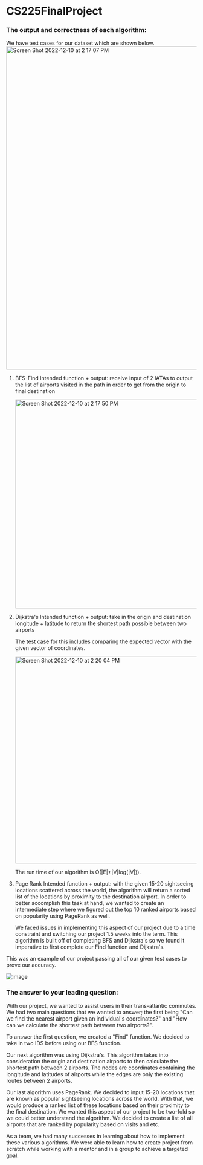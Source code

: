 # CS225FinalProject

### The output and correctness of each algorithm:
We have test cases for our dataset which are shown below. 
<img width="856" alt="Screen Shot 2022-12-10 at 2 17 07 PM" src="https://user-images.githubusercontent.com/90567203/206873743-cab4a9de-499e-49ee-b381-579d90d66b6a.png">

1. BFS-Find
    Intended function + output: receive input of 2 IATAs to output the list of airports visited in the path in order to get from the origin to final destination
    
    <img width="553" alt="Screen Shot 2022-12-10 at 2 17 50 PM" src="https://user-images.githubusercontent.com/90567203/206873778-d0ddafd2-07dd-4f03-846b-eb7aff4b2b39.png">
2. Dijkstra's
    Intended function + output: take in the origin and destination longitude + latitude to return the shortest path possible between two airports
    
    The test case for this includes comparing the expected vector with the given vector of coordinates.  
    
    <img width="548" alt="Screen Shot 2022-12-10 at 2 20 04 PM" src="https://user-images.githubusercontent.com/90567203/206873832-82f17892-3836-44e4-896e-1096a5eabbd7.png">
    
    The run time of our algorithm is O(|E|+|V|log(|V|)).

3. Page Rank 
    Intended function + output: with the given 15-20 sightseeing locations scattered across the world, the algorithm will return a sorted list of the locations by proximity to the destination airport. In order to better accomplish this task at hand, we wanted to create an intermediate step where we figured out the top 10 ranked airports based on popularity using PageRank as well.
    
    We faced issues in implementing this aspect of our project due to a time constraint and switching our project 1.5 weeks into the term. This algorithm is built off of completing BFS and Dijkstra's so we found it imperative to first complete our Find function and Dijkstra's.
   
This was an example of our project passing all of our given test cases to prove our accuracy.

![image](https://user-images.githubusercontent.com/90567203/207161944-b68c000e-4e54-489e-96ad-de835f4fe703.png)



### The answer to your leading question:

With our project, we wanted to assist users in their trans-atlantic commutes. We had two main questions that we wanted to answer; the first being "Can we find the nearest airport given an individual's coordinates?" and "How can we calculate the shortest path between two airports?". 

To answer the first question, we created a "Find" function. We decided to take in two IDS before using our BFS function.


Our next algorithm was using Dijkstra's. This algorithm takes into consideration the origin and destination airports to then calculate the shortest path between 2 airports. The nodes are coordinates containing the longitude and latitudes of airports while the edges are only the existing routes between 2 airports.  


Our last algorithm uses PageRank. We decided to input 15-20 locations that are known as popular sightseeing locations across the world. With that, we would produce a ranked list of these locations based on their proximity to the final destination. We wanted this aspect of our project to be two-fold so we could better understand the algorithm. We decided to create a list of all airports that are ranked by popularity based on visits and etc. 

As a team, we had many successes in learning about how to implement these various algorithms. We were able to learn how to create project from scratch while working with a mentor and in a group to achieve a targeted goal.

